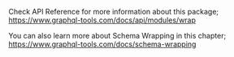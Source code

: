 Check API Reference for more information about this package; https://www.graphql-tools.com/docs/api/modules/wrap

You can also learn more about Schema Wrapping in this chapter; https://www.graphql-tools.com/docs/schema-wrapping
